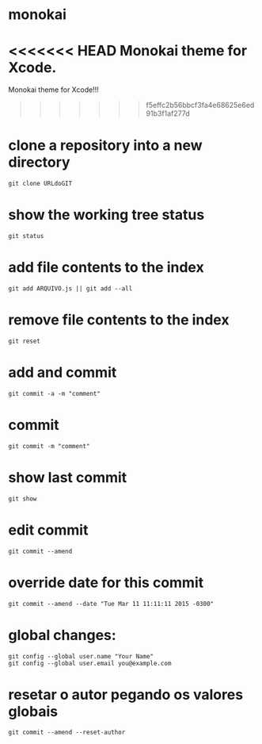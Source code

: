 # monokai
<<<<<<< HEAD
Monokai theme for Xcode.
=======
Monokai theme for Xcode!!!
>>>>>>> f5effc2b56bbcf3fa4e68625e6ed91b3f1af277d


# clone a repository into a new directory
	git clone URLdoGIT


# show the working tree status
	git status


# add file contents to the index
	git add ARQUIVO.js || git add --all


# remove file contents to the index
	git reset


# add and commit
	git commit -a -m "comment"

# commit
	git commit -m "comment"


# show last commit
	git show


# edit commit
	git commit --amend


# override date for this commit
	git commit --amend --date "Tue Mar 11 11:11:11 2015 -0300"


# global changes:
	git config --global user.name "Your Name"
	git config --global user.email you@example.com


# resetar o autor pegando os valores globais
  	git commit --amend --reset-author
